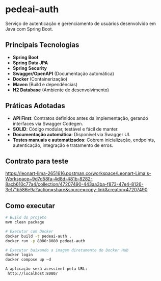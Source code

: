 # pedeai-auth

Serviço de autenticação e gerenciamento de usuários desenvolvido em Java com Spring Boot.

## Principais Tecnologias

- **Spring Boot**
- **Spring Data JPA**
- **Spring Security**
- **Swagger/OpenAPI** (Documentação automática)
- **Docker** (Containerização)
- **Maven** (Build e dependências)
- **H2 Database** (Ambiente de desenvolvimento)

## Práticas Adotadas

- **API First**: Contratos definidos antes da implementação, gerando interfaces via Swagger Codegen.
- **SOLID**: Código modular, testável e fácil de manter.
- **Documentação automática**: Disponível via Swagger UI.
- **Testes manuais e automatizados**: Cobrem inicialização, endpoints, autenticação, integração e tratamento de erros.

## Contrato para teste
https://leonart-lima-2651616.postman.co/workspace/Leonart-Lima's-Workspace~9d7d58fa-4d8d-481b-8282-8acb610c77a4/collection/47207490-443aa3ba-f873-47e4-8126-3e171b586e9a?action=share&source=copy-link&creator=47207490

## Como executar

```bash
# Build do projeto
mvn clean package

# Executar com Docker
docker build -t pedeai-auth .
docker run -p 8080:8080 pedeai-auth

# Executar baixando a imagem diretamente do Docker Hub
docker login
docker compose up –d 

A aplicação será acessível pela URL:  
 http://localhost:8080/


